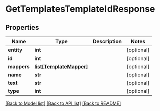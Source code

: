 # GetTemplatesTemplateIdResponse

## Properties
Name | Type | Description | Notes
------------ | ------------- | ------------- | -------------
**entity** | **int** |  | [optional] 
**id** | **int** |  | [optional] 
**mappers** | [**list[TemplateMapper]**](TemplateMapper.md) |  | [optional] 
**name** | **str** |  | [optional] 
**text** | **str** |  | [optional] 
**type** | **int** |  | [optional] 

[[Back to Model list]](../README.md#documentation-for-models) [[Back to API list]](../README.md#documentation-for-api-endpoints) [[Back to README]](../README.md)

